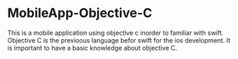 # MobileApp-Objective-C
This is a mobile application using objective c inorder to familiar with swift.
Objective C is the previoous language befor swift for the ios development.
It is important to have a basic knowledge about objective C.
